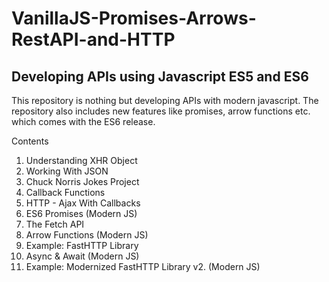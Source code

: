 # VanillaJS-Promises-Arrows-RestAPI-and-HTTP
## Developing APIs using Javascript ES5 and ES6

This repository is nothing but developing APIs with modern javascript. 
The repository also includes new features like promises, arrow functions etc. which comes with the ES6 release.

Contents

1. Understanding XHR Object
2. Working With JSON
3. Chuck Norris Jokes Project
4. Callback Functions
5. HTTP - Ajax With Callbacks
6. ES6 Promises (Modern JS)
7. The Fetch API
8. Arrow Functions (Modern JS)
9. Example: FastHTTP Library
10. Async & Await (Modern JS)
11. Example: Modernized FastHTTP Library v2. (Modern JS)
